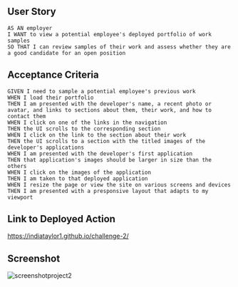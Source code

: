 ## User Story

```
AS AN employer
I WANT to view a potential employee's deployed portfolio of work samples
SO THAT I can review samples of their work and assess whether they are a good candidate for an open position
```

## Acceptance Criteria

```
GIVEN I need to sample a potential employee's previous work
WHEN I load their portfolio
THEN I am presented with the developer's name, a recent photo or avatar, and links to sections about them, their work, and how to contact them
WHEN I click on one of the links in the navigation
THEN the UI scrolls to the corresponding section
WHEN I click on the link to the section about their work
THEN the UI scrolls to a section with the titled images of the developer's applications 
WHEN I am presented with the developer's first application
THEN that application's images should be larger in size than the others
WHEN I click on the images of the application
THEN I am taken to that deployed application
WHEN I resize the page or view the site on various screens and devices
THEN I am presented with a presponsive layout that adapts to my viewport
```

## Link to Deployed Action

https://indiataylor1.github.io/challenge-2/
  
## Screenshot
![screenshotproject2](https://user-images.githubusercontent.com/116799866/202551842-cf5cbcb6-ebe7-42f7-91c2-5e307da5471b.png)

